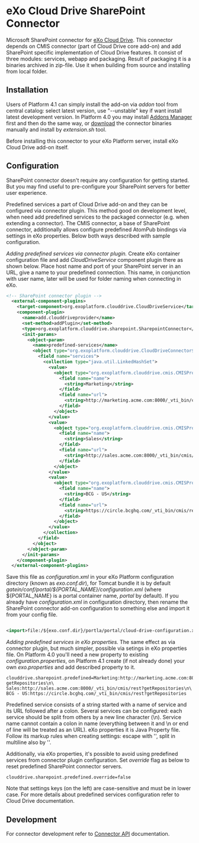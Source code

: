 eXo Cloud Drive SharePoint Connector
====================================

Microsoft SharePoint connector for [eXo Cloud Drive](https://github.com/exo-addons/cloud-drive-extension). This connector depends on CMIS connector (part of Cloud Drive core add-on) and add SharePoint specific implementation of Cloud Drive features.  It consist of three modules: services, webapp and packaging. Result of packaging it is a binaries archived in zip-file. Use it when building from source and installing from local folder.

Installation
------------

Users of Platform 4.1 can simply install the add-on via *addon* tool from central catalog: select latest version, use "--unstable" key if want install latest development version. In Platform 4.0 you may install [Addons Manager](https://github.com/exoplatform/addons-manager) first and then do the same way, or [download](http://sourceforge.net/projects/exo/files/Addons/Cloud%20Drive/) the connector binaries manually and install by _extension.sh_ tool. 

Before installing this connector to your eXo Platform server, install eXo Cloud Drive add-on itself. 

Configuration
-------------

SharePoint connector doesn't require any configuration for getting started. But you may find useful to pre-configure your SharePoint servers for better user experience.

Predefined services a part of Cloud Drive add-on and they can be configured via connector plugin. This method good on development level, when need add predefined services to the packaged connector (e.g. when extending a connector).
The CMIS connector, a base of SharePoint connector, additionally allows configure predefined AtomPub bindings via settings in eXo properties. Below both ways described with sample configuration.

*Adding predefined services via connector plugin.* Create eXo container configuration file and add _CloudDriveService_ component plugin there as shown below. Place host name and port of your SharePoint server in an URL, give a name to your predefined connection. This name, in conjunction with user name, later will be used for folder naming when connecting in eXo.

```xml
<!-- SharePoint connector plugin -->
  <external-component-plugins>
    <target-component>org.exoplatform.clouddrive.CloudDriveService</target-component>
    <component-plugin>
      <name>add.clouddriveprovider</name>
      <set-method>addPlugin</set-method>
      <type>org.exoplatform.clouddrive.sharepoint.SharepointConnector</type>
      <init-params>
        <object-param>
          <name>predefined-services</name>
          <object type="org.exoplatform.clouddrive.CloudDriveConnector$PredefinedServices">
            <field name="services">
              <collection type="java.util.LinkedHashSet">
                <value>
                  <object type="org.exoplatform.clouddrive.cmis.CMISProvider$AtomPub">
                    <field name="name">
                      <string>Marketing</string>
                    </field>
                    <field name="url">
                      <string>http://marketing.acme.com:8000/_vti_bin/cmis/rest?getRepositories</string>
                    </field>
                  </object>
                </value>
                <value>
                  <object type="org.exoplatform.clouddrive.cmis.CMISProvider$AtomPub">
                    <field name="name">
                      <string>Sales</string>
                    </field>
                    <field name="url">
                      <string>http://sales.acme.com:8000/_vti_bin/cmis/rest?getRepositories</string>
                    </field>
                  </object>
                </value>
                <value>
                  <object type="org.exoplatform.clouddrive.cmis.CMISProvider$AtomPub">
                    <field name="name">
                      <string>BCG - US</string>
                    </field>
                    <field name="url">
                      <string>https://circle.bcghq.com/_vti_bin/cmis/rest?getRepositories</string>
                    </field>
                  </object>
                </value>
              </collection>
            </field>
          </object>
        </object-param>
      </init-params>
    </component-plugin>
  </external-component-plugins>
```

Save this file as *configuration.xml* in your eXo Platform configuration directory (known as _exo.conf.dir_), for Tomcat bundle it is by default _gatein/conf/portal/${PORTAL_NAME}/configuration.xml_ (where ${PORTAL_NAME} is a portal container name, *portal* by default). If you already have *configuration.xml* in configuration directory, then rename the SharePoint connector add-on configuration to something else and import it from your config file.

```xml

<import>file:/${exo.conf.dir}/portla/portal/cloud-drive-configuration.xml</import>

```

*Adding predefined services in eXo properties.* The same effect as via connector plugin, but much simpler, possible via setings in eXo properties file. On Platform 4.0 you'll need a new property to existing _configuration.properties_, on Platform 4.1 create (if not already done) your own _exo.properties_ and add described property to it.

```
clouddrive.sharepoint.predefined=Marketing:http://marketing.acme.com:8000/_vti_bin/cmis/rest?getRepositories\n\
Sales:http://sales.acme.com:8000/_vti_bin/cmis/rest?getRepositories\n\
BCG - US:https://circle.bcghq.com/_vti_bin/cmis/rest?getRepositories

```

Predefined service consists of a string started with a name of service and its URL followed after a colon. Several services can be configured: each service should be split from others by a new line character (\n). Service name cannot contain a colon in name (everything between it and \n or end of line will be treated as an URL). eXo properties it is Java Property file. Follow its markup rules when creating settings: escape with '\', split in multiline also by '\'. 

Additionally, via eXo properties, it's possible to avoid using predefined services from connector plugin configuration. Set _override_ flag as below to reset predefined SharePoint connector servers. 

```
clouddrive.sharepoint.predefined.override=false
```
Note that settings keys (on the left) are case-sensitive and must be in lower case. For more details about predefined services configuration refer to Cloud Drive documentation.
 

Development
-----------

For connector development refer to [Connector API](https://github.com/exo-addons/cloud-drive-extension/blob/master/documentation/CONNECTOR_API.md) documentation. 


